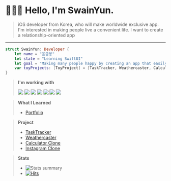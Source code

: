 # 🧑🏻‍💻 Hello, I'm SwainYun.

> iOS developer from Korea, who will make worldwide exclusive app.
> I'm interested in making people live a convenient life.
> I want to create a relationship-oriented app
---------------------------------------------------------------------
```Swift
struct SwainYun: Developer {
    let name = "윤금용"
    let state = "Learning SwiftUI"
    let goal = "Making many people happy by creating an app that easily solves difficult things in real life"
    var toyProjects: [ToyProject] = [TaskTracker, Weathercaster, CalculatorClone, InstagramClone]
}
```
> **I'm working with**
>     <p>
        <a href="https://developer.apple.com/swift/" target="_blank"><img src="https://img.shields.io/badge/Swift-F05138?style=flat&logo=Swift&logoColor=white"></a>
        <a href="https://www.apple.com/kr/ios/" target="_blank"><img src="https://img.shields.io/badge/iOS-181717?style=flat&logo=Apple&logoColor=Black"/></a>
        <a href="https://www.apple.com/kr/ios/" target="_blank"><img src="https://img.shields.io/badge/UIKit-c4b50e?style=flat&logo=UIKit&logoColor=white"/></a>
        <a href="https://www.apple.com/kr/ios/" target="_blank"><img src="https://img.shields.io/badge/SwiftUI-000000?style=flat&logo=Swift&logoColor=blue"/></a>
        <a href="https://iterm2.com" target="_blank"><img src="https://img.shields.io/badge/iTerm2-000000?style=flat&logo=iTerm2&logoColor=white"></a>
        <a href="https://git-scm.com" target="_blank"><img src="https://img.shields.io/badge/Git-F05032?style=flat&logo=Git&logoColor=white"></a>
        <a href="https://developer.apple.com/kr/xcode/" target="_blank"><img src="https://img.shields.io/badge/Xcode-147EFB?style=flat&logo=Xcode&logoColor=white"></a>
      </p>

> **What I Learned**
> * [Portfolio](https://github.com/Remaked-Swain/Portfolio.git)

> **Project**
> * [TaskTracker](https://github.com/Remaked-Swain/TaskTracker.git)
> * [Weathercaster](https://github.com/Remaked-Swain/Weathercaster.git)
> * [Calculator Clone](https://github.com/Remaked-Swain/CalculatorClone.git)
> * [Instagram Clone](https://github.com/Remaked-Swain/InstagramClone.git)

> **Stats**
> * ![Stats summary](https://github-readme-stats.vercel.app/api?username=Remaked-Swain&theme=outrun&show_icons=true)
> * [![Hits](https://hits.seeyoufarm.com/api/count/incr/badge.svg?url=https%3A%2F%2Fgithub.com%2FRemaked-Swain&count_bg=%23FB0000&title_bg=%23555555&icon=apple.svg&icon_color=%23FFFFFF&title=Visits&edge_flat=true)](https://hits.seeyoufarm.com)
